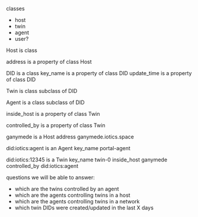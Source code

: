 classes

- host
- twin
- agent
- user?

Host is class

address is a property
of class Host

DID is a class
key_name is a property of class DID
update_time is a property of class DID

Twin is class
subclass of DID

Agent is a class
subclass of DID

inside_host is a property
of class Twin

controlled_by is a property
of class Twin

ganymede is a Host
address ganymede.iotics.space

did:iotics:agent is an Agent
key_name portal-agent

did:iotics:12345 is a Twin
key_name twin-0
inside_host ganymede
controlled_by did:iotics:agent

questions we will be able to answer:

- which are the twins controlled by an agent
- which are the agents controlling twins in a host
- which are the agents controlling twins in a network
- which twin DIDs were created/updated in the last X days
